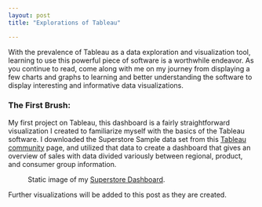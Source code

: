 ```yaml
---
layout: post
title: "Explorations of Tableau"

---
```

With the prevalence of Tableau as a data exploration and
visualization tool, learning to use this powerful piece of
software is a worthwhile endeavor. As you continue to read,
come along with me on my journey from displaying a few
charts and graphs to learning and better understanding the
software to display interesting and informative data
visualizations.

### The First Brush:
My first project on Tableau, this dashboard is a fairly straightforward
 visualization I created to familiarize myself with the basics of the Tableau
  software. I downloaded the Superstore Sample data set from this [Tableau community](https://community.tableau.com/docs/DOC-1236) page,
and utilized that data to create a dashboard that gives an overview of sales
with data divided variously between regional, product, and consumer group
information.

<figure style="align-center">
  <a href="https://raw.githubusercontent.com/SSoder/tableau/master/Business%20by%20Category.png"><img src="https://raw.githubusercontent.com/SSoder/tableau/master/Business%20by%20Category.png" alt=""></a>
  <figcaption>Static image of my <a href="https://public.tableau.com/profile/stefan.s5198#!/vizhome/Sample_Superstore-FirstDashboard_0/BusinessbyCategory?publish=yes">Superstore Dashboard</a>.</figcaption>
</figure>


Further visualizations will be added to this post as they are created.
